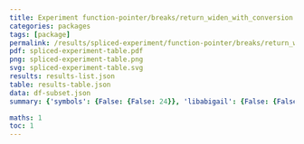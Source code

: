 ```yaml
---
title: Experiment function-pointer/breaks/return_widen_with_conversion Results
categories: packages
tags: [package]
permalink: /results/spliced-experiment/function-pointer/breaks/return_widen_with_conversion/
pdf: spliced-experiment-table.pdf
png: spliced-experiment-table.png
svg: spliced-experiment-table.svg
results: results-list.json
table: results-table.json
data: df-subset.json
summary: {'symbols': {False: {False: 24}}, 'libabigail': {False: {False: 12}}, 'abi-laboratory': {False: {False: 12}}}

maths: 1
toc: 1
---
```

